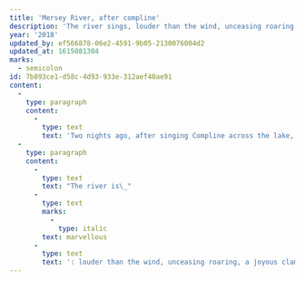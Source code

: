 ```yaml
---
title: 'Mersey River, after compline'
description: 'The river sings, louder than the wind, unceasing roaring: ‘Eternal praise, eternal praise!’'
year: '2018'
updated_by: ef566878-06e2-4591-9b05-2130076004d2
updated_at: 1615081304
marks:
  - semicolon
id: 7b893ce1-d58c-4d93-933e-312aef40ae91
content:
  -
    type: paragraph
    content:
      -
        type: text
        text: 'Two nights ago, after singing Compline across the lake, after everyone else had dispersed, drifted back either to the dining hall or to their own cabins: Nick Halley and I standing on the edge of the frozen lake, looking out and marveling, and resting alert and in awe, in the company of the wind and of the snow and of the trees and of each other. The clouds were moving swiftly across the sky—indistinct in the darkness, but as they passed within a certain radius of the moon their outlines were illuminated. The moon’s light ebbed and grew stronger as clouds came and went in front of it.'
  -
    type: paragraph
    content:
      -
        type: text
        text: "The river is\_"
      -
        type: text
        marks:
          -
            type: italic
        text: marvellous
      -
        type: text
        text: ': louder than the wind, unceasing roaring, a joyous clamour surging from the heart of the Kejimkujik forest. ‘Eternal praise, eternal praise!’—singing with all its might …'
---
```

